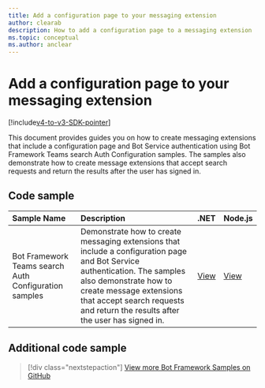 ```yaml
---
title: Add a configuration page to your messaging extension
author: clearab
description: How to add a configuration page to a messaging extension
ms.topic: conceptual
ms.author: anclear
---
```

# Add a configuration page to your messaging extension

[!include[v4-to-v3-SDK-pointer](~/includes/v4-to-v3-pointer-me.md)]

This document provides guides you on how to create messaging extensions that include a configuration page and Bot Service authentication using Bot Framework Teams search Auth Configuration samples. The samples also demonstrate how to create message extensions that accept search requests and return the results after the user has signed in.

## Code sample

| Sample Name | Description | .NET | Node.js|   
|:---------------------|:--------------|:---------|:--------|
| Bot Framework Teams search Auth Configuration samples  | Demonstrate how to create messaging extensions that include a configuration page and Bot Service authentication. The samples also demonstrate how to create message extensions that accept search requests and return the results after the user has signed in.|[View](https://github.com/microsoft/BotBuilder-Samples/tree/master/samples/csharp_dotnetcore/52.teams-messaging-extensions-search-auth-config)| [View](https://github.com/microsoft/BotBuilder-Samples/tree/master/samples/javascript_nodejs/52.teams-messaging-extensions-search-auth-config)|

## Additional code sample

> [!div class="nextstepaction"]
> [View more Bot Framework Samples on GitHub](https://github.com/microsoft/BotBuilder-Samples)

